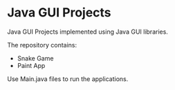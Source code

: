 ﻿# Java GUI Projects

Java GUI Projects implemented using Java GUI libraries.

The repository contains:
- Snake Game
- Paint App

Use Main.java files to run the applications.
